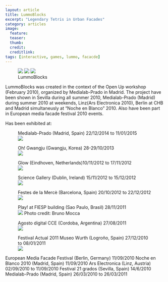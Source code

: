 ```yaml
---
layout: article
title: LummoBlocks
excerpt: "Legendary Tetris in Urban Facades"
category: articles
image: 
  feature:
  teaser: 
  thumb:
  credit: 
  creditlink: 
tags: [interactive, games, lummo, facacde]
---
```


<figure class="third">
	<img src="https://farm9.staticflickr.com/8207/8176431655_4af1ab7491_z.jpg">
	<img src="https://farm9.staticflickr.com/8312/8018195218_66e219c724_z.jpg">
	<img src="http://www.wasawi.com/wp-content/uploads/cce2cfd142be59b84b8bf822e7a569e9.jpg">
	<figcaption>LummoBlocks</figcaption>
</figure>

LummoBlocks was created in the context of the Open Up workshop (February 2010), organized by Medialab-Prado in Madrid. The project have been shown in Sevilla during all summer 2010, Medialab-Prado (Madrid) during summer 2010 at weekends, Linz(Ars Electronica 2010), Berlin at CHB and Madrid simultaneusly at “Noche en Blanco” 2010. Also have been part in European media facade festival 2010 events.

Has been exhibited at:

<figure class="one">
	<figcaption>Medialab-Prado (Madrid, Spain) 22/12/2014 to 11/01/2015
	</figcaption>
	<img src="https://farm8.staticflickr.com/7490/15848900579_9bb7b31b11_z.jpg">
</figure>

<figure class="one">
	<figcaption>Oh! Gwangju (Gwangju, Korea) 28-29/10/2013</figcaption>
	<img src="https://farm3.staticflickr.com/2814/10709833433_26bf5a3e33_z.jpg">
</figure>

<figure class="one">
	<figcaption>Glow (Eindhoven, Netherlands)10/11/2012 to 17/11/2012</figcaption>
	<img src="https://farm9.staticflickr.com/8207/8176431655_4af1ab7491_z.jpg">
</figure>


<figure class="one">
  <figcaption>Science Gallery (Dublin, Ireland) 15/11/2012 to  15/12/2012</figcaption>
	<img src="https://farm9.staticflickr.com/8203/8188511746_814b17210c_z.jpg">
</figure>


<figure class="one">
	<figcaption>Festes de la Mercè (Barcelona, Spain) 20/10/2012 to 22/12/2012</figcaption>
	<img src="https://farm9.staticflickr.com/8312/8018195218_66e219c724_z.jpg">
</figure>


<figure class="one">
  <figcaption>Play! at FIESP building (Sao Paulo, Brasil) 28/11/2011</figcaption>
  <img src="http://www.wasawi.com/wp-content/uploads/cce2cfd142be59b84b8bf822e7a569e9.jpg">
  Photo credit: Bruno Mocca
</figure>

<figure class="one">
	<figcaption>Agosto digital CCE (Cordoba, Argentina) 27/08/2011</figcaption>
	<img src="https://farm7.staticflickr.com/6076/6103543433_48195d5756_z.jpg">
</figure>

<figure class="one">
	<figcaption>Festival Actual 2011 Museo Wurth (Logroño, Spain) 27/12/2010 to 08/01/2011</figcaption>
	<img src="https://farm3.staticflickr.com/2380/5754186476_566edc88e4_z.jpg">
</figure>

European Media Facade Festival (Berlin, Germany) 11/09/2010
Noche en Blanco 2010 (Madrid, Spain) 11/09/2010
Ars Electronica (Linz, Austria) 02/09/2010 to 11/09/2010
Festival 21 grados (Sevilla, Spain) 14/6/2010
Medialab-Prado (Madrid, Spain) 26/03/2010 to 26/03/2011


